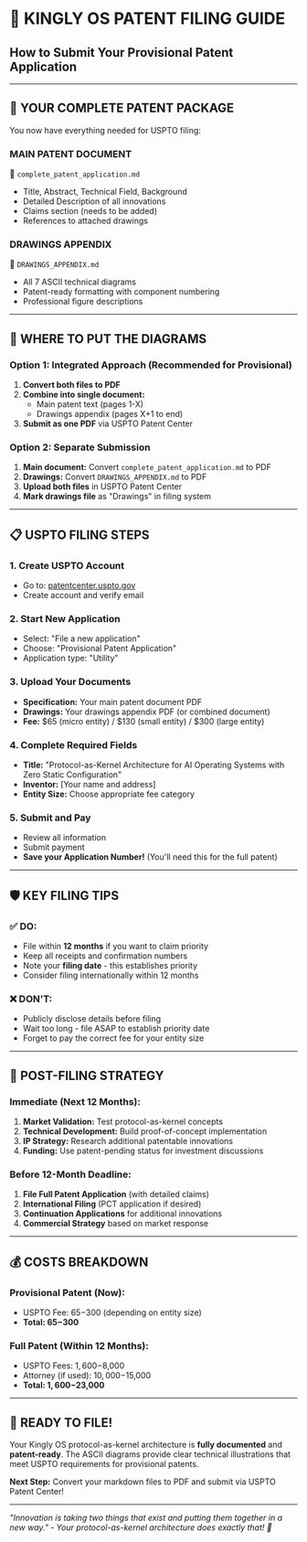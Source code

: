 # 🚀 KINGLY OS PATENT FILING GUIDE
## How to Submit Your Provisional Patent Application

---

## 📁 YOUR COMPLETE PATENT PACKAGE

You now have everything needed for USPTO filing:

### **MAIN PATENT DOCUMENT**
📄 `complete_patent_application.md` 
- Title, Abstract, Technical Field, Background
- Detailed Description of all innovations
- Claims section (needs to be added)
- References to attached drawings

### **DRAWINGS APPENDIX** 
📐 `DRAWINGS_APPENDIX.md`
- All 7 ASCII technical diagrams
- Patent-ready formatting with component numbering
- Professional figure descriptions

---

## 🎯 WHERE TO PUT THE DIAGRAMS

### **Option 1: Integrated Approach (Recommended for Provisional)**
1. **Convert both files to PDF**
2. **Combine into single document:** 
   - Main patent text (pages 1-X)
   - Drawings appendix (pages X+1 to end)
3. **Submit as one PDF** via USPTO Patent Center

### **Option 2: Separate Submission**
1. **Main document:** Convert `complete_patent_application.md` to PDF
2. **Drawings:** Convert `DRAWINGS_APPENDIX.md` to PDF  
3. **Upload both files** in USPTO Patent Center
4. **Mark drawings file** as "Drawings" in filing system

---

## 📋 USPTO FILING STEPS

### **1. Create USPTO Account**
- Go to: [patentcenter.uspto.gov](https://patentcenter.uspto.gov)
- Create account and verify email

### **2. Start New Application**
- Select: "File a new application"
- Choose: "Provisional Patent Application"
- Application type: "Utility"

### **3. Upload Your Documents**
- **Specification:** Your main patent document PDF
- **Drawings:** Your drawings appendix PDF (or combined document)
- **Fee:** $65 (micro entity) / $130 (small entity) / $300 (large entity)

### **4. Complete Required Fields**
- **Title:** "Protocol-as-Kernel Architecture for AI Operating Systems with Zero Static Configuration"
- **Inventor:** [Your name and address]
- **Entity Size:** Choose appropriate fee category

### **5. Submit and Pay**
- Review all information
- Submit payment
- **Save your Application Number!** (You'll need this for the full patent)

---

## 🛡️ KEY FILING TIPS

### **✅ DO:**
- File within **12 months** if you want to claim priority
- Keep all receipts and confirmation numbers
- Note your **filing date** - this establishes priority
- Consider filing internationally within 12 months

### **❌ DON'T:**
- Publicly disclose details before filing
- Wait too long - file ASAP to establish priority date
- Forget to pay the correct fee for your entity size

---

## 🎉 POST-FILING STRATEGY

### **Immediate (Next 12 Months):**
1. **Market Validation:** Test protocol-as-kernel concepts
2. **Technical Development:** Build proof-of-concept implementation  
3. **IP Strategy:** Research additional patentable innovations
4. **Funding:** Use patent-pending status for investment discussions

### **Before 12-Month Deadline:**
1. **File Full Patent Application** (with detailed claims)
2. **International Filing** (PCT application if desired)
3. **Continuation Applications** for additional innovations
4. **Commercial Strategy** based on market response

---

## 💰 COSTS BREAKDOWN

### **Provisional Patent (Now):**
- USPTO Fee: $65-$300 (depending on entity size)
- **Total: $65-$300**

### **Full Patent (Within 12 Months):**
- USPTO Fees: $1,600-$8,000
- Attorney (if used): $10,000-$15,000
- **Total: $1,600-$23,000**

---

## 🚀 READY TO FILE!

Your Kingly OS protocol-as-kernel architecture is **fully documented** and **patent-ready**. The ASCII diagrams provide clear technical illustrations that meet USPTO requirements for provisional patents.

**Next Step:** Convert your markdown files to PDF and submit via USPTO Patent Center!

---

*"Innovation is taking two things that exist and putting them together in a new way." - Your protocol-as-kernel architecture does exactly that! 🎯*